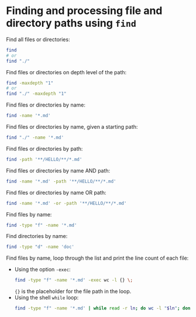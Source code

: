 # Finding and processing file and directory paths using `find`

Find all files or directories:

```sh
find
# or
find "./"
```

Find files or directories on depth level of the path:

```sh
find -maxdepth "1"
# or
find "./" -maxdepth "1"
```

Find files or directories by name:

```sh
find -name '*.md'
```

Find files or directories by name, given a starting path:

```sh
find "./" -name '*.md'
```

Find files or directories by path:

```sh
find -path '**/HELLO/**/*.md'
```

Find files or directories by name AND path:

```sh
find -name '*.md' -path '**/HELLO/**/*.md'
```

Find files or directories by name OR path:

```sh
find -name '*.md' -or -path '**/HELLO/**/*.md'
```

Find files by name:

```sh
find -type "f" -name '*.md'
```

Find directories by name:

```sh
find -type "d" -name 'doc'
```

Find files by name, loop through the list and print the line count of each file:

-   Using the option `-exec`:
    ```sh
    find -type "f" -name '*.md' -exec wc -l {} \;
    ```
    `{}` is the placeholder for the file path in the loop.
-   Using the shell `while` loop:
    ```sh
    find -type "f" -name '*.md' | while read -r ln; do wc -l "$ln"; done
    ```
